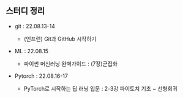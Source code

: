 ## 스터디 정리 
- git : 22.08.13-14
  - (인프런) Git과 GitHub 시작하기

- ML : 22.08.15
  - 파이썬 머신러닝 완벽가이드 : (7장)군집화 
  
- Pytorch : 22.08.16-17
  - PyTorch로 시작하는 딥 러닝 입문 : 2-3강 파이토치 기초 ~ 선형회귀
